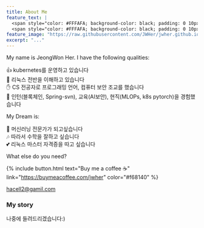 ```yaml
---
title: About Me
feature_text: |
  <span style="color: #FFFAFA; background-color: black; padding: 0 10px;" class="h1"> 허정원 기술블로그 </span>
  <span style="color: #FFFAFA; background-color: black; padding: 0 10px;" class="h3"> 일일신 구일신 </span>
feature_image: "https://raw.githubusercontent.com/JWHer/jwher.github.io/main/assets/img/weeping-cherry.jpg"
excerpt: "..."
---
```


My name is JeongWon Her. I have the following qualities:

:thumbsup: kubernetes를 운영하고 있습니다  
:metal: 리눅스 전반을 이해하고 있습니다  
:hand: CS 전공자로 프로그래밍 언어, 컴퓨터 보안 조교를 했습니다  
:wave: 인턴(블록체인, Spring-svn), 교육(AI보안), 현직(MLOPs, k8s pytorch)을 경험했습니다  

My Dream is:

:seedling: 머신러닝 전문가가 되고싶습니다  
:notes: 따라서 수학을 잘하고 싶습니다  
:two_hearts: 리눅스 마스터 자격증을 따고 싶습니다  

What else do you need?

{% include button.html text="Buy me a coffee ☕️" link="https://buymeacoffee.com/jwher" color="#f68140" %}

hacell2@gamil.com

### My story

나중에 들려드리겠습니다:)
